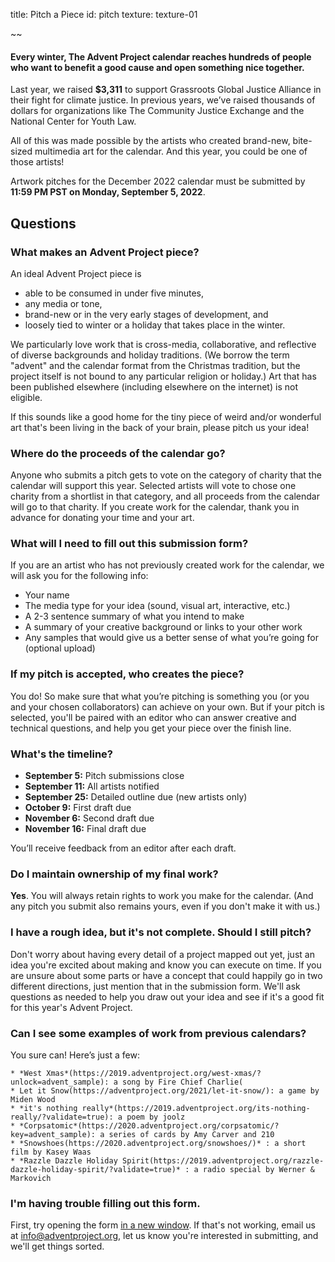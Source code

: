 title: Pitch a Piece
id: pitch
texture: texture-01

~~

#### Every winter, The Advent Project calendar reaches hundreds of people who want to benefit a good cause and open something nice together.

Last year, we raised **$3,311** to support Grassroots Global Justice Alliance in their fight for climate justice. In previous years, we’ve raised thousands of dollars for organizations like The Community Justice Exchange and the National Center for Youth Law.  

All of this was made possible by the artists who created brand-new, bite-sized multimedia art for the calendar. And this year, you could be one of those artists! 

Artwork pitches for the December 2022 calendar must be submitted by **11:59 PM PST on Monday, September 5, 2022**.


## Questions

### What makes an Advent Project piece?

An ideal Advent Project piece is

* able to be consumed in under five minutes,
* any media or tone,
* brand-new or in the very early stages of development, and
* loosely tied to winter or a holiday that takes place in the winter.

We particularly love work that is cross-media, collaborative, and reflective of diverse backgrounds and holiday traditions. (We borrow the term "advent" and the calendar format from the Christmas tradition, but the project itself is not bound to any particular religion or holiday.) Art that has been published elsewhere (including elsewhere on the internet) is not eligible.

If this sounds like a good home for the tiny piece of weird and/or wonderful art that's been living in the back of your brain, please pitch us your idea!


### Where do the proceeds of the calendar go?

Anyone who submits a pitch gets to vote on the category of charity that the calendar will support this year. Selected artists will vote to chose one charity from a shortlist in that category, and all proceeds from the calendar will go to that charity. If you create work for the calendar, thank you in advance for donating your time and your art.


### What will I need to fill out this submission form?

If you are an artist who has not previously created work for the calendar, we will ask you for the following info:

* Your name
* The media type for your idea (sound, visual art, interactive, etc.)
* A 2-3 sentence summary of what you intend to make
* A summary of your creative background or links to your other work 
* Any samples that would give us a better sense of what you’re going for (optional upload)

### If my pitch is accepted, who creates the piece?

You do! So make sure that what you’re pitching is something you (or you and your chosen collaborators) can achieve on your own. But if your pitch is selected, you'll be paired with an editor who can answer creative and technical questions, and help you get your piece over the finish line.


### What's the timeline?

* **September 5:** Pitch submissions close
* **September 11:** All artists notified 
* **September 25:** Detailed outline due (new artists only)
* **October 9:** First draft due
* **November 6:** Second draft due
* **November 16:** Final draft due

You’ll receive feedback from an editor after each draft.


### Do I maintain ownership of my final work?

**Yes**. You will always retain rights to work you make for the calendar. (And any pitch you submit also remains yours, even if you don't make it with us.)


### I have a rough idea, but it's not complete. Should I still pitch?

Don't worry about having every detail of a project mapped out yet, just an idea you're excited about making and know you can execute on time. If you are unsure about some parts or have a concept that could happily go in two different directions, just mention that in the submission form. We'll ask questions as needed to help you draw out your idea and see if it's a good fit for this year's Advent Project.


### Can I see some examples of work from previous calendars?

You sure can! Here’s just a few:

    * *West Xmas*(https://2019.adventproject.org/west-xmas/?unlock=advent_sample): a song by Fire Chief Charlie(
    * Let it Snow(https://adventproject.org/2021/let-it-snow/): a game by Miden Wood
    * *it's nothing really*(https://2019.adventproject.org/its-nothing-really/?validate=true): a poem by joolz
    * *Corpsatomic*(https://2020.adventproject.org/corpsatomic/?key=advent_sample): a series of cards by Amy Carver and 210
    * *Snowshoes(https://2020.adventproject.org/snowshoes/)* : a short film by Kasey Waas 
    * *Razzle Dazzle Holiday Spirit(https://2019.adventproject.org/razzle-dazzle-holiday-spirit/?validate=true)* : a radio special by Werner & Markovich 



### I'm having trouble filling out this form.

First, try opening the form [in a new window](https://8km48pp3tz9.typeform.com/to/Y9zBC6oz). If that's not working, email us at [info@adventproject.org](mailto:info@adventproject.org), let us know you're interested in submitting, and we'll get things sorted.
